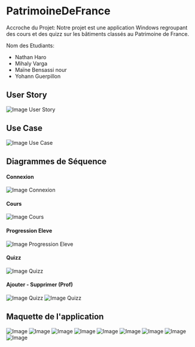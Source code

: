 # PatrimoineDeFrance

Accroche du Projet:
Notre projet est une application Windows regroupant des cours et des quizz sur les bâtiments classés au Patrimoine de France. 

Nom des Etudiants:

- Nathan Haro
- Mihaly Varga
- Maïne Bensassi nour
- Yohann Guerpillon

## User Story
![Image User Story](https://github.com/Nathanha/PatrimoineDeFrance/blob/master/assets/img/UserStory.PNG)

## Use Case
![Image Use Case](https://github.com/Nathanha/PatrimoineDeFrance/blob/master/assets/img/UseCase.PNG)

## Diagrammes de Séquence
#### Connexion
![Image Connexion](https://github.com/Nathanha/PatrimoineDeFrance/blob/master/assets/img/DS_Connexion.PNG)
#### Cours
![Image Cours](https://github.com/Nathanha/PatrimoineDeFrance/blob/master/assets/img/DS_Cours.PNG)
#### Progression Eleve
![Image Progression Eleve](https://github.com/Nathanha/PatrimoineDeFrance/blob/master/assets/img/DS_Progression_eleve.PNG)
#### Quizz
![Image Quizz](https://github.com/Nathanha/PatrimoineDeFrance/blob/master/assets/img/DS_Quizz.PNG)
#### Ajouter - Supprimer (Prof)
![Image Quizz](https://github.com/Nathanha/PatrimoineDeFrance/blob/master/assets/img/DS_Ajouter.PNG)
![Image Quizz](https://github.com/Nathanha/PatrimoineDeFrance/blob/master/assets/img/DS_Supprimer.PNG)

## Maquette de l'application
![Image](https://github.com/Nathanha/PatrimoineDeFrance/blob/master/assets/img/MAcceuil.PNG)
![Image](https://github.com/Nathanha/PatrimoineDeFrance/blob/master/assets/img/MCours.PNG)
![Image](https://github.com/Nathanha/PatrimoineDeFrance/blob/master/assets/img/MQuizz.PNG)
![Image](https://github.com/Nathanha/PatrimoineDeFrance/blob/master/assets/img/MUtilisateur.PNG)
![Image](https://github.com/Nathanha/PatrimoineDeFrance/blob/master/assets/img/MProf.PNG)
![Image](https://github.com/Nathanha/PatrimoineDeFrance/blob/master/assets/img/MConnexion.PNG)
![Image](https://github.com/Nathanha/PatrimoineDeFrance/blob/master/assets/img/MACours.PNG)
![Image](https://github.com/Nathanha/PatrimoineDeFrance/blob/master/assets/img/MAQuizz3.PNG)
![Image](https://github.com/Nathanha/PatrimoineDeFrance/blob/master/assets/img/MAEleve2.PNG)
